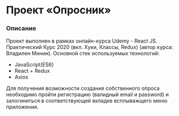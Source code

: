 # Проект «Опросник»

### Описание

Проект выполнен в рамках онлайн-курса Udemy - React JS. Практический Курс 2020 (вкл. Хуки, Классы, Redux) (автор курса: Владилен Минин). Основной стек используемых технологий:
- JavaScript(ES6)
- React + Redux
- Axios

Для получения возможности создания собственного опроса необходимо пройти регистрацию (валидный email и password) и залогиниться в соответствующей вкладке всплыважщего меню приложения.
